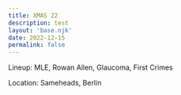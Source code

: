 ```yaml
---
title: XMAS 22
description: test
layout: 'base.njk'
date: 2022-12-15
permalink: false
---
```


Lineup: MLE, Rowan Allen, Glaucoma, First Crimes

Location: Sameheads, Berlin